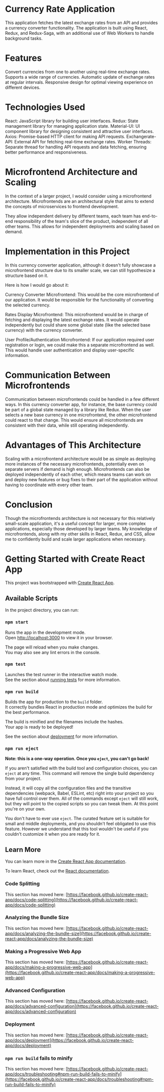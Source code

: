 # Currency Rate Application

This application fetches the latest exchange rates from an API and provides a currency converter functionality. The application is built using React, Redux, and Redux-Saga, with an additional use of Web Workers to handle background tasks.

# Features
Convert currencies from one to another using real-time exchange rates.
Supports a wide range of currencies.
Automatic update of exchange rates at regular intervals.
Responsive design for optimal viewing experience on different devices.

# Technologies Used
React: JavaScript library for building user interfaces.
Redux: State management library for managing application state.
Material-UI: UI component library for designing consistent and attractive user interfaces.
Axios: Promise-based HTTP client for making API requests.
Exchangerate-API: External API for fetching real-time exchange rates.
Worker Threads: Separate thread for handling API requests and data fetching, ensuring better performance and responsiveness.


# Microfrontend Architecture and Scaling
In the context of a larger project, I would consider using a microfrontend architecture. Microfrontends are an architectural style that aims to extend the concepts of microservices to frontend development.

They allow independent delivery by different teams, each team has end-to-end responsibility of the team's slice of the product, independent of all other teams. This allows for independent deployments and scaling based on demand.

# Implementation in this Project
In this currency converter application, although it doesn't fully showcase a microfrontend structure due to its smaller scale, we can still hypothesize a structure based on it.

Here is how I would go about it:

Currency Converter Microfrontend: This would be the core microfrontend of our application. It would be responsible for the functionality of converting the selected currency.

Rates Display Microfrontend: This microfrontend would be in charge of fetching and displaying the latest exchange rates. It would operate independently but could share some global state (like the selected base currency) with the currency converter.

User Profile/Authentication Microfrontend: If our application required user registration or login, we could make this a separate microfrontend as well. This would handle user authentication and display user-specific information.

# Communication Between Microfrontends
Communication between microfrontends could be handled in a few different ways. In this currency converter app, for instance, the base currency could be part of a global state managed by a library like Redux. When the user selects a new base currency in one microfrontend, the other microfrontend could react to that change. This would ensure all microfrontends are consistent with their data, while still operating independently.

# Advantages of This Architecture
Scaling with a microfrontend architecture would be as simple as deploying more instances of the necessary microfrontends, potentially even on separate servers if demand is high enough. Microfrontends can also be deployed independently of each other, which means teams can work on and deploy new features or bug fixes to their part of the application without having to coordinate with every other team.

# Conclusion
Though the microfrontends architecture is not necessary for this relatively small-scale application, it's a useful concept for larger, more complex applications, especially those developed by larger teams. My knowledge of microfrontends, along with my other skills in React, Redux, and CSS, allow me to confidently build and scale larger applications when necessary.

# Getting Started with Create React App

This project was bootstrapped with [Create React App](https://github.com/facebook/create-react-app).

## Available Scripts

In the project directory, you can run:

### `npm start`

Runs the app in the development mode.\
Open [http://localhost:3000](http://localhost:3000) to view it in your browser.

The page will reload when you make changes.\
You may also see any lint errors in the console.

### `npm test`

Launches the test runner in the interactive watch mode.\
See the section about [running tests](https://facebook.github.io/create-react-app/docs/running-tests) for more information.

### `npm run build`

Builds the app for production to the `build` folder.\
It correctly bundles React in production mode and optimizes the build for the best performance.

The build is minified and the filenames include the hashes.\
Your app is ready to be deployed!

See the section about [deployment](https://facebook.github.io/create-react-app/docs/deployment) for more information.

### `npm run eject`

**Note: this is a one-way operation. Once you `eject`, you can't go back!**

If you aren't satisfied with the build tool and configuration choices, you can `eject` at any time. This command will remove the single build dependency from your project.

Instead, it will copy all the configuration files and the transitive dependencies (webpack, Babel, ESLint, etc) right into your project so you have full control over them. All of the commands except `eject` will still work, but they will point to the copied scripts so you can tweak them. At this point you're on your own.

You don't have to ever use `eject`. The curated feature set is suitable for small and middle deployments, and you shouldn't feel obligated to use this feature. However we understand that this tool wouldn't be useful if you couldn't customize it when you are ready for it.

## Learn More

You can learn more in the [Create React App documentation](https://facebook.github.io/create-react-app/docs/getting-started).

To learn React, check out the [React documentation](https://reactjs.org/).

### Code Splitting

This section has moved here: [https://facebook.github.io/create-react-app/docs/code-splitting](https://facebook.github.io/create-react-app/docs/code-splitting)

### Analyzing the Bundle Size

This section has moved here: [https://facebook.github.io/create-react-app/docs/analyzing-the-bundle-size](https://facebook.github.io/create-react-app/docs/analyzing-the-bundle-size)

### Making a Progressive Web App

This section has moved here: [https://facebook.github.io/create-react-app/docs/making-a-progressive-web-app](https://facebook.github.io/create-react-app/docs/making-a-progressive-web-app)

### Advanced Configuration

This section has moved here: [https://facebook.github.io/create-react-app/docs/advanced-configuration](https://facebook.github.io/create-react-app/docs/advanced-configuration)

### Deployment

This section has moved here: [https://facebook.github.io/create-react-app/docs/deployment](https://facebook.github.io/create-react-app/docs/deployment)

### `npm run build` fails to minify

This section has moved here: [https://facebook.github.io/create-react-app/docs/troubleshooting#npm-run-build-fails-to-minify](https://facebook.github.io/create-react-app/docs/troubleshooting#npm-run-build-fails-to-minify)
